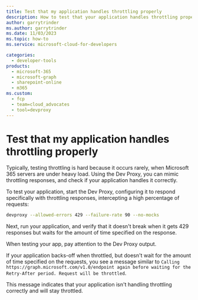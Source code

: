 ```yaml
---
title: Test that my application handles throttling properly
description: How to test that your application handles throttling properly
author: garrytrinder
ms.author: garrytrinder
ms.date: 11/03/2023
ms.topic: how-to
ms.service: microsoft-cloud-for-developers

categories:
  - developer-tools
products:
  - microsoft-365
  - microsoft-graph
  - sharepoint-online
  - m365
ms.custom:
  - fcp
  - team=cloud_advocates
  - tool=devproxy
---
```


# Test that my application handles throttling properly

Typically, testing throttling is hard because it occurs rarely, when Microsoft 365 servers are under heavy load. Using the Dev Proxy, you can mimic throttling responses, and check if your application handles it correctly.

To test your application, start the Dev Proxy, configuring it to respond specifically with throttling responses, intercepting a high percentage of requests:

```sh
devproxy --allowed-errors 429 --failure-rate 90 --no-mocks
```

Next, run your application, and verify that it doesn't break when it gets 429 responses but waits for the amount of time specified on the response.

When testing your app, pay attention to the Dev Proxy output.

If your application backs-off when throttled, but doesn't wait for the amount of time specified on the requests, you see a message similar to `Calling https://graph.microsoft.com/v1.0/endpoint again before waiting for the Retry-After period. Request will be throttled`.

This message indicates that your application isn't handling throttling correctly and will stay throttled.
